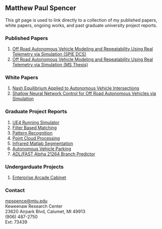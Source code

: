 ## Matthew Paul Spencer

This git page is used to link directly to a collection of my published papers, white papers, ongoing works, and past graduate university project reports. <br/>

### Published Papers
1. [Off Road Autonomous Vehicle Modeling and Repeatability Using Real Telemetry via Simulation (SPIE DCS)](https://mpspencer93.github.io/Papers/DCS_Off_Road_Autonomous_Vehicle_Modeling_and_Repeatability_Using_Real_World_Teletmetry.pdf)<br/>
2. [Off Road Autonomous Vehicle Modeling and Repeatability Using Real Telemetry via Simulation (MS Thesis)](https://mpspencer93.github.io/Papers/Thesis_Off_Road_Autonomous_Vehicle_Modeling_and_Repeatability_Using_Real_World_Teletmetery.pdf)<br/>

### White Papers
1. [Nash Equilibrium Applied to Autonomous Vehicle Intersections](https://mpspencer93.github.io/mpspencer93/Paperz/Nash_Equilibrium_Applied_to_Autonomous_Traffic_Intersections.pdf)<br/>
2. [Shallow Neural Network Control for Off Road Autonomous Vehicles via Simulation](https://mpspencer93.github.io/mpspencer93/Papers/Shallow_Neural_Network_Control_for_Off_Road_Autonomous_Vehicles_via_Simulation.pdf)<br/>

### Graduate Project Reports
1. [UE4 Running Simulator](https://mpspencer93.github.io/mpspencer93/Papers/Report_UE4_Running_Simulator.pdf)
2. [Filter Based Matching](https://mpspencer93.github.io/mpspencer93/Papers/Filter_Based_Matching_Project.pdf)
3. [Pattern Recognition](https://mpspencer93.github.io/mpspencer93/Papers/Pattern_Recognition.pdf)
4. [Point Cloud Processing](https://mpspencer93.github.io/mpspencer93/Papers/Point_Cloud_Processing.pdf)
5. [Infrared Matlab Segmentation](https://mpspencer93.github.io/mpspencer93/Papers/Infrared_MATLAB_Segmentation.pdf)
6. [Autonomous Vehicle Parking](https://mpspencer93.github.io/mpspencer93/Papers/Autonomous_Vehicle_Parking.pdf)
7. [ADL/FAST Alpha 21264 Branch Predictor](https://mpspencer93.github.io/mpspencer93/Papers/ADL_FAST_Alpha_21264_Branch_Predictor_Project.pdf)

### Undergarduate Projects
1. [Enterprise Arcade Cabinet](https://mpspencer93.github.io/mpspencer93/Papers/Enterprise_Arcade_Cabinet_Reduced.pdf)

### Contact
mpspence@mtu.edu <br/>
Keweenaw Research Center <br/>
23620 Airpark Blvd, Calumet, MI 49913 <br/>
(906) 487-2750 <br/>
Ext: 73439 <br/>
